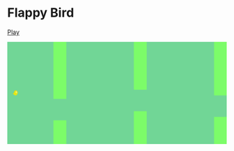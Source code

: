 # Flappy Bird

<a href="https://flappy-bird-ssk.netlify.app/">Play</a>

<p align="center">
    <img src="./assets/ss1.png">
</p>
